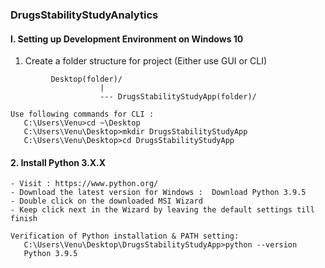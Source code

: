 ### DrugsStabilityStudyAnalytics

#### I. Setting up Development Environment on Windows 10 
 1. Create a folder structure for project (Either use GUI or CLI)
 
 ``` 
          Desktop(folder)/
                     |
                     --- DrugsStabilityStudyApp(folder)/
 ```                                         

    
    
 ```    
 Use following commands for CLI :
    C:\Users\Venu>cd ~\Desktop
    C:\Users\Venu\Desktop>mkdir DrugsStabilityStudyApp
    C:\Users\Venu\Desktop>cd DrugsStabilityStudyApp    
 ```
 #### 2. Install Python 3.X.X
    - Visit : https://www.python.org/
    - Download the latest version for Windows :  Download Python 3.9.5
    - Double click on the downloaded MSI Wizard 
    - Keep click next in the Wizard by leaving the default settings till finish

      
 ```    
 Verification of Python installation & PATH setting:
    C:\Users\Venu\Desktop\DrugsStabilityStudyApp>python --version
    Python 3.9.5    
 ```
